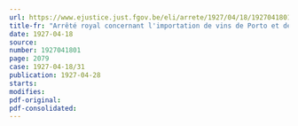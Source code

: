 ```yaml
---
url: https://www.ejustice.just.fgov.be/eli/arrete/1927/04/18/1927041801/justel
title-fr: "Arrêté royal concernant l'importation de vins de Porto et de Madère"
date: 1927-04-18
source:
number: 1927041801
page: 2079
case: 1927-04-18/31
publication: 1927-04-28
starts:
modifies:
pdf-original:
pdf-consolidated:
---
```



